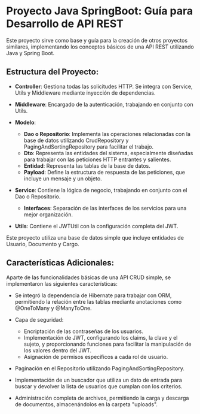 # Proyecto Java SpringBoot: Guía para Desarrollo de API REST

Este proyecto sirve como base y guía para la creación de otros proyectos similares, implementando los conceptos básicos de una API REST utilizando Java y Spring Boot.

## Estructura del Proyecto:

- **Controller**: Gestiona todas las solicitudes HTTP. Se integra con Service, Utils y Middleware mediante inyección de dependencias.
  
- **Middleware**: Encargado de la autenticación, trabajando en conjunto con Utils.

- **Modelo**:
  - **Dao o Repositorio**: Implementa las operaciones relacionadas con la base de datos utilizando CrudRepository y PagingAndSortingRepository para facilitar el trabajo.
  - **Dto**: Representa las entidades del sistema, especialmente diseñadas para trabajar con las peticiones HTTP entrantes y salientes.
  - **Entidad**: Representa las tablas de la base de datos.
  - **Payload**: Define la estructura de respuesta de las peticiones, que incluye un mensaje y un objeto.

- **Service**: Contiene la lógica de negocio, trabajando en conjunto con el Dao o Repositorio.
  - **Interfaces**: Separación de las interfaces de los servicios para una mejor organización.

- **Utils**: Contiene el JWTUtil con la configuración completa del JWT.

Este proyecto utiliza una base de datos simple que incluye entidades de Usuario, Documento y Cargo.

## Características Adicionales:

Aparte de las funcionalidades básicas de una API CRUD simple, se implementaron las siguientes características:

- Se integró la dependencia de Hibernate para trabajar con ORM, permitiendo la relación entre las tablas mediante anotaciones como @OneToMany y @ManyToOne.

- Capa de seguridad:
  - Encriptación de las contraseñas de los usuarios.
  - Implementación de JWT, configurando los claims, la clave y el sujeto, y proporcionando funciones para facilitar la manipulación de los valores dentro del JWT.
  - Asignación de permisos específicos a cada rol de usuario.
  
- Paginación en el Repositorio utilizando PagingAndSortingRepository.

- Implementación de un buscador que utiliza un dato de entrada para buscar y devolver la lista de usuarios que cumplan con los criterios.

- Administración completa de archivos, permitiendo la carga y descarga de documentos, almacenándolos en la carpeta "uploads".
